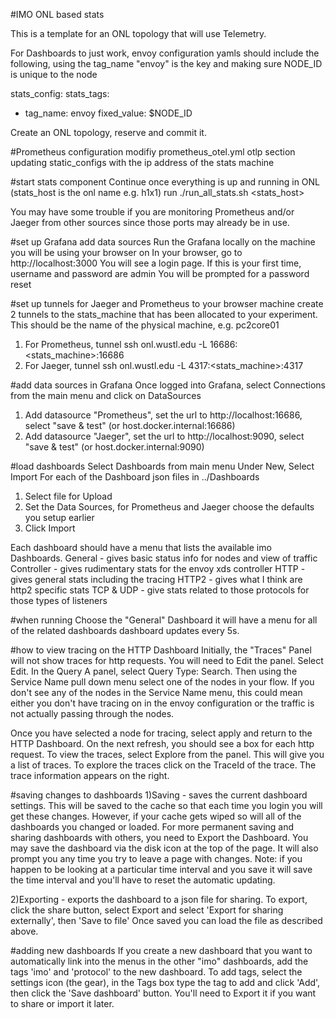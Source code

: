 #IMO ONL based stats

This is a template for an ONL topology that will use Telemetry. 

For Dashboards to just work, envoy configuration yamls should include the following, using the tag_name "envoy" 
is the key and making sure NODE_ID is unique to the node

stats_config:
  stats_tags:
  - tag_name: envoy
    fixed_value: $NODE_ID 

Create an ONL topology, reserve and commit it. 

#Prometheus configuration
modifiy prometheus_otel.yml otlp section updating static_configs with the ip address of the stats machine

#start stats component
Continue once everything is up and running in ONL (stats_host is the onl name e.g. h1x1)
run ./run_all_stats.sh <username> <stats_host>

You may have some trouble if you are monitoring Prometheus and/or Jaeger from other sources 
since those ports may already be in use. 

#set up Grafana add data sources
Run the Grafana locally on the machine you will be using your browser on
In your browser, go to http://localhost:3000 
You will see a login page. If this is your first time, username and password are admin
You will be prompted for a password reset 

#set up tunnels for Jaeger and Prometheus to your browser machine
create 2 tunnels to the stats_machine that has been allocated to your experiment. This should be the 
name of the physical machine, e.g. pc2core01
1) For Prometheus, tunnel ssh onl.wustl.edu -L 16686:<stats_machine>:16686
2) For Jaeger, tunnel ssh onl.wustl.edu -L 4317:<stats_machine>:4317

#add data sources in Grafana
Once logged into Grafana, select Connections from the main menu and click on DataSources
1) Add datasource "Prometheus", set the url to http://localhost:16686, select "save & test" (or host.docker.internal:16686)
2) Add datasource "Jaeger", set the url to http://localhost:9090, select "save & test" (or host.docker.internal:9090)

#load dashboards
Select Dashboards from main menu
Under New, Select Import
For each of the Dashboard json files in ../Dashboards
1) Select file for Upload
2) Set the Data Sources, for Prometheus and Jaeger choose the defaults you setup earlier
3) Click Import

Each dashboard should have a menu that lists the available imo Dashboards. 
General - gives basic status info for nodes and view of traffic
Controller - gives rudimentary stats for the envoy xds controller
HTTP - gives general stats including the tracing
HTTP2 - gives what I think are http2 specific stats
TCP & UDP - give stats related to those protocols for those types of listeners

#when running
Choose the "General" Dashboard it will have a menu for all of the related dashboards
dashboard updates every 5s. 

#how to view tracing on the HTTP Dashboard
Initially, the "Traces" Panel will not show traces for http requests. You will need to Edit the panel. 
Select Edit. In the Query A panel, select Query Type: Search. Then using the Service Name pull down menu 
select one of the nodes in your flow. If you don't see any of the nodes in the Service Name menu, this 
could mean either you don't have tracing on in the envoy configuration or the traffic is not actually 
passing through the nodes.

Once you have selected a node for tracing, select apply and return to the HTTP Dashboard. On the next refresh, 
you should see a box for each http request. To view the traces, select Explore from the panel. This will give 
you a list of traces. To explore the traces click on the TraceId of the trace. The trace information appears 
on the right.

#saving changes to dashboards
1)Saving - saves the current dashboard settings. This will be saved to the cache so that each time you login 
you will get these changes. However, if your cache gets wiped so will all of the dashboards you changed or loaded. 
For more permanent saving and sharing dashboards with others, you need to Export the Dashboard. You may save 
the dashboard via the disk icon at the top of the page. It will also prompt you any time you try to leave a page 
with changes. Note: if you happen to be looking at a particular time interval and you save it will save the time 
interval and you'll have to reset the automatic updating.

2)Exporting - exports the dashboard to a json file for sharing. To export, click the share button, select Export 
and select 'Export for sharing externally', then 'Save to file' Once saved you can load the file as described 
above. 

#adding new dashboards
If you create a new dashboard that you want to automatically link into the menus in the other "imo" dashboards, add the tags 'imo' and 'protocol' to the new dashboard. To add tags, select the settings icon (the gear), in the Tags box type the tag to add and click 'Add', then click the 'Save dashboard' button. You'll need to Export it if you want to share or import it later.

